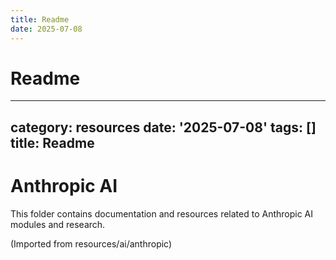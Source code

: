 ```yaml
---
title: Readme
date: 2025-07-08
---
```


# Readme

---
category: resources
date: '2025-07-08'
tags: []
title: Readme
---

# Anthropic AI

This folder contains documentation and resources related to Anthropic AI modules and research.

(Imported from resources/ai/anthropic)
